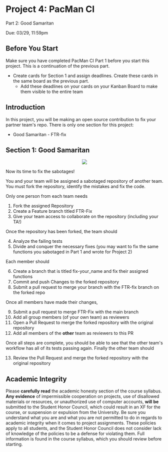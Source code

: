 # Project 4: PacMan CI

Part 2: Good Samaritan

Due: 03/29, 11:59pm

## Before You Start

Make sure you have completed PacMan CI Part 1 before you start this project.
This is a continuation of the previous part.

- Create cards for Section 1 and assign deadlines. Create these cards in the same board as the previous part.
  - Add these deadlines on your cards on your Kanban Board to make them visible to the entire team 
 
## Introduction

In this project, you will be making an open source contribution to fix your partner team's repo. There is only one section for this project:

- Good Samaritan - FTR-fix

## Section 1: Good Samaritan

<p align="center">
<img src="https://wallpapercave.com/wp/wp7559354.png"/>
</p>

Now its time to fix the sabotages!

You and your team will be assigned a sabotaged repository of another team. You must fork the repository, identify the mistakes and fix the code.

Only one person from each team needs

1. Fork the assigned Repository
2. Create a Feature branch titled FTR-Fix
3. Give your team access to collaborate on the repository (including your TA!)

Once the repository has been forked, the team should

4. Analyze the failing tests
5. Divide and conquer the necessary fixes (you may want to fix the same functions you sabotaged in Part 1 and wrote for Project 2)

Each member should

6. Create a branch that is titled fix-your_name and fix their assigned functions
7. Commit and push Changes to the forked repository
8. Submit a pull request to merge your branch with the FTR-fix branch on the forked repo

Once all members have made their changes,

9. Submit a pull request to merge FTR-Fix with the main branch
10. Add all group members (of your own team) as reviewers
11. Open a Pull Request to merge the forked repository with the original repository
12. Add all members of the __other__ team as reviewers to this PR

Once all steps are complete, you should be able to see that the other team's workflow has all of its tests passing again. Finally the other team should

13. Review the Pull Request and merge the forked repository with the original repository

## Academic Integrity

Please **carefully read** the academic honesty section of the course syllabus. **Any evidence** of impermissible cooperation on projects, use of disallowed materials or resources, or unauthorized use of computer accounts, **will be** submitted to the Student Honor Council, which could result in an XF for the course, or suspension or expulsion from the University. Be sure you understand what you are and what you are not permitted to do in regards to academic integrity when it comes to project assignments. These policies apply to all students, and the Student Honor Council does not consider lack of knowledge of the policies to be a defense for violating them. Full information is found in the course syllabus, which you should review before starting.

